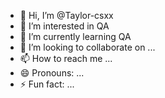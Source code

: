 - 👋 Hi, I’m @Taylor-csxx
- 👀 I’m interested in QA
- 🌱 I’m currently learning QA
- 💞️ I’m looking to collaborate on ...
- 📫 How to reach me ...
- 😄 Pronouns: ...
- ⚡ Fun fact: ...

<!---
Taylor-csxx/Taylor-csxx is a ✨ special ✨ repository because its `README.md` (this file) appears on your GitHub profile.
You can click the Preview link to take a look at your changes.
--->
